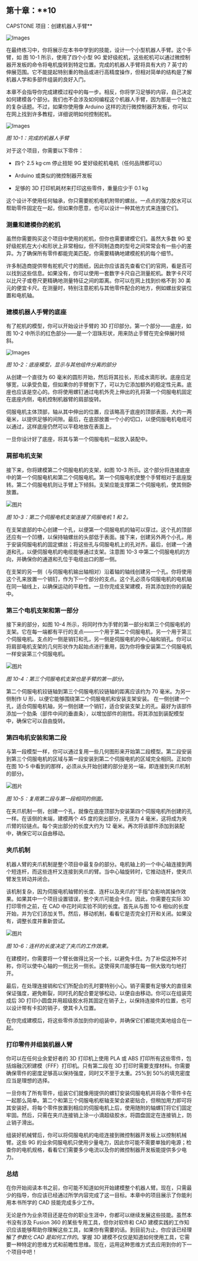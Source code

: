 ## 第十章：**10

CAPSTONE 项目：创建机器人手臂**

![Images](img/common.jpg)

在最终练习中，你将展示在本书中学到的技能，设计一个小型机器人手臂。这个手臂，如 图 10-1 所示，使用了四个小型 9G 爱好级舵机，这些舵机可以通过微控制器开发板的命令将电机旋转到特定位置。完成的机器人手臂将具有大约 7 英寸的伸展范围。它不能提起特别重的物品或进行高精度操作，但相对简单的结构是了解机器人学和多部件组装的良好入门。

本章不会指导你完成建模过程中的每一步。相反，你将学习足够的内容，自己决定如何建模各个部分。我们也不会涉及如何编程这个机器人手臂，因为那是一个独立的复杂话题。不过，如果你使用像 Arduino 这样的流行微控制器开发板，你可以在网上找到许多教程，详细说明如何控制舵机。

![Images](img/10fig01.jpg)

*图 10-1：完成的机器人手臂*

对于这个项目，你需要以下零件：

+   四个 2.5 kg·cm 停止扭矩 9G 爱好级舵机电机（任何品牌都可以）

+   Arduino 或类似的微控制器开发板

+   足够的 3D 打印机耗材来打印这些零件，重量应少于 0.1 kg

这个设计不使用任何轴承，你只需要舵机电机附带的螺丝。一点点的强力胶水可以帮助零件固定在一起，但如果你愿意，也可以设计一种其他方式来连接它们。

### 测量和建模你的舵机

虽然你需要购买这个项目中使用的舵机，但你也需要建模它们。虽然大多数 9G 爱好级舵机在大小和形状上非常相似，但不同制造商的型号之间常常会有一些小的差异。为了确保所有零件都能完美匹配，你需要精确地建模舵机的每个细节。

许多制造商提供带有舵机尺寸的图纸，因此你应该首先查看它们的官网，看是否可以找到这些信息。如果没有，你可以使用一套数字卡尺自己测量舵机。数字卡尺可以比尺子或卷尺更精确地测量特征之间的距离。你可以在网上找到价格不到 30 美元的便宜卡尺。在测量时，特别注意舵机与其他零件配合的地方，例如螺丝安装位置和电机轴。

### 建模机器人手臂的底座

有了舵机的模型，你可以开始设计手臂的 3D 打印部分。第一个部分——底座，如 图 10-2 中所示的红色部分——是一个泪珠形状，用来防止手臂在完全伸展时倾斜。

![Images](img/10fig02.jpg)

*图 10-2：底座模型，显示与其他组件分离的部分*

从创建一个直径为 60 毫米的圆形开始，然后将其拉长，形成水滴形状。底座应足够宽，以承受负载，但如果你的手臂倒下了，可以为它添加额外的稳定性元素。底座也应该是空心的。你将使用螺钉通过电机外壳上伸出的孔将第一个伺服电机固定在底座内侧，电机控制机器臂的肩部旋转。

伺服电机主体顶部，轴从其中伸出的位置，应该略高于底座的顶部表面，大约一两毫米，以提供足够的间隙。最后，在底部放置一个小的切口，以便伺服电机电缆可以通过，这样底座仍然可以平稳地放在表面上。

一旦你设计好了底座，将其与第一个伺服电机一起放入装配中。

### 肩部电机支架

接下来，你将建模第二个伺服电机的支架，如图 10-3 所示。这个部分将连接底座中的第一个伺服电机和第二个伺服电机。第一个伺服电机使整个手臂相对于底座旋转。第二个伺服电机则让手臂上下倾斜。支架应能支撑第二个伺服电机，使其侧卧放置。

![图片](img/10fig03.jpg)

*图 10-3：第二个伺服电机支架连接了伺服电机 1 和 2。*

在支架底部的中心创建一个孔，以便第一个伺服电机的轴可以穿过。这个孔的顶部还应有一个凹槽，以保持轴螺丝的头部低于表面。接下来，创建另外两个小孔，用于安装伺服电机的固定螺丝；将这些孔与伺服电机上的孔对齐。最后，创建一个通道和孔，以便伺服电机的电缆能够通过支架。注意图 10-3 中第二个伺服电机的方向，并确保你的通道和孔位于电缆出口的那一侧。

在支架的另一侧（与伺服电机输出轴相对）沿着轴的轴线创建另一个孔。你将使用这个孔来放置一个销钉，作为下一个部分的支点。这个孔必须与伺服电机的电机轴在同一轴线上，以确保运动的平稳性。一旦你完成支架建模，将其添加到你的装配中。

### 第三个电机支架和第一部分

接下来的部分，如图 10-4 所示，将同时作为手臂的第一部分和第三个伺服电机的支架。它在每一端都有平行的支点——一个用于第二个伺服电机，另一个用于第三个伺服电机。支点的一侧是销钉和孔，另一侧是伺服电机的中心轴和销孔。你可以将肩部电机支架的几何形状作为起始点进行重用，因为你将像安装第二个伺服电机一样安装第三个伺服电机。

![图片](img/10fig04.jpg)

*图 10-4：第三个伺服电机支架也是手臂的第一部分。*

第二个伺服电机铰链轴到第三个伺服电机铰链轴的距离应该约为 70 毫米。为另一侧制作 U 形，以便它能够围绕第二个伺服电机和安装支架安装。 在一侧创建一个孔，适合伺服电机轴，另一侧创建一个销钉，适合安装支架上的孔。最好为该部件添加一个肋条（部件中间的垂直条），以增加部件的刚性。将其添加到装配模型中，确保它可以自由旋转。

### 第四电机安装和第二段

与第一段模型一样，你可以通过复用一些几何图形来开始第二段模型。第二段安装到第三个伺服电机的区域与第一段安装到第二个伺服电机的区域完全相同。正如你在图 10-5 中看到的那样，必须从头开始创建的部分是另一端，即连接到夹爪机制的部分。

![图片](img/10fig05.jpg)

*图 10-5：复用第二段与第一段相同的侧面。*

在夹爪机制一侧，创建一个孔，就像在底座顶部为安装第四个伺服电机所创建的孔一样。在该侧的末端，建模两个 45 度的突出部分，孔径为 4 毫米，这将成为夹爪臂的铰链点。每个突出部分的长度大约为 12 毫米。再次将该部件添加到装配中，确保它可以自由移动。

### 夹爪机制

机器人臂的夹爪机制是整个项目中最复杂的部分。电机轴上的一个中心轴连接到两个短连杆，而这些连杆又连接到夹爪的臂。当中心轴旋转时，它推动连杆，使夹爪臂发生转动并闭合。

该机制复杂，因为伺服电机轴臂的长度、连杆以及夹爪的“手指”会影响其操作效果。如果其中一个项目设置错误，整个夹爪可能会卡住。因此，你需要在实际 3D 打印零件之前，在 CAD 中花时间实验不同的长度。首先从与图 10-6 相似的长度开始，并为它们添加关节。然后，移动机制，看看它是否完全打开和关闭。如果没有，调整长度并重新尝试。

![图片](img/10fig06.jpg)

*图 10-6：连杆的长度决定了夹爪的工作效果。*

在建模时，你需要将一个臂长做得比另一个长，以避免卡住。为了补偿这种不对称，你可以使中心轴的一侧比另一侧长。这使得夹爪能够在每一侧大致均匀地打开。

最后，在处理连接销和它们所配合的孔时要特别小心。销子需要有足够大的直径来保证强度，避免断裂，同时孔的配合要足够松动，以便自由移动。你可以在组装完成后 3D 打印小圆盘并用超级胶水将其固定在销子上，以保持连接件的位置，也可以设计带有卡扣的销子，使其卡入位置。

在你完成建模后，将这些零件添加到你的组装中，并确保它们都能完美地组合在一起。

### 打印零件并组装机器人臂

你可以在任何业余爱好者的 3D 打印机上使用 PLA 或 ABS 打印所有这些零件，包括熔融沉积建模（FFF）打印机。只有第二段在 3D 打印时需要支撑材料。你需要确保零件的密度足够高以保持强度，同时又不至于太重。25%到 50%的填充密度应当是理想的选择。

一旦你有了所有零件，组装它们就像用提供的螺钉安装伺服电机并将各个零件卡在一起那么简单。第二个和第三个伺服电机枢轴支架会紧密贴合，但稍加用力即可将其安装好。将每个零件放置到相应的伺服电机上后，使用随附的轴螺钉将它们固定牢固。然后，只需在夹爪连接销上涂一小滴超级胶水，将圆盘固定在连接销上，防止销子滑出。

组装好机械臂后，你可以将伺服电机的电缆连接到微控制器开发板上以控制机械臂。这些 9G 的业余伺服电机只使用少量电力，因此你可能不需要单独的电源；检查你的电机规格，看看它们需要多少电流以及你的微控制器开发板能提供多少电力。

### 总结

在你开始阅读本书之前，你可能不知道如何开始建模整个机器人臂。现在，只需最少的指导，你应该已经通过所学内容完成了这一目标。本章中的项目展示了你能利用本书所学的 CAD 技能完成多少工作。

无论是作为业余项目还是在你的职业生涯中，你都可以继续发展这些技能。虽然本书没有涉及 Fusion 360 的某些专用工具，但你对软件和 CAD 建模实践的工作知识应该能够帮助你理解这些工具，如果你有需要的话。到目前为止，你应该已经理解了*参数化 CAD 是如何工作的*。掌握 3D 建模不仅仅是知道如何使用工具，它需要一种特定的思维方式和前瞻性思维。现在，运用这种思维方式去应用到你的下一个项目中吧！
